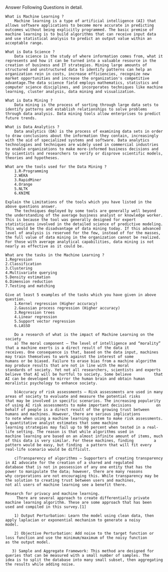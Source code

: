 Answer Following Questions in detail.

    What is Machine Learning ?
        Machine learning is a type of artificial intelligence (AI) that allows software applications to become more accurate in predicting outcomes without being explicitly programmed. The basic premise of machine learning is to build algorithms that can receive input data and use statistical analysis to predict an output value within an acceptable range.
    
    What is Data Science ?
        Data science is the study of where information comes from, what it represents and how it can be turned into a valuable resource in the creation of business and IT strategies. Mining large amounts of structured and unstructured data to identify patterns can help an organization rein in costs, increase efficiencies, recognize new market opportunities and increase the organization's competitive advantage.The data science field employs mathematics, statistics and computer science disciplines, and incorporates techniques like machine learning, cluster analysis, data mining and visualization.
    
    What is Data Mining ?
        Data mining is the process of sorting through large data sets to identify patterns and establish relationships to solve problems through data analysis. Data mining tools allow enterprises to predict future trends.
    
    What is Data Analytics ?
        Data analytics (DA) is the process of examining data sets in order to draw conclusions about the information they contain, increasingly with the aid of specialized systems and software. Data analytics technologies and techniques are widely used in commercial industries to enable organizations to make more-informed business decisions and by scientists and researchers to verify or disprove scientific models, theories and hypotheses.
    
    What are the tools used for the Data Mining ?
        1.R-Programming
        2.WEKA
        3.RapidMiner
        4.Orange
        5.NLTK
        6.KNIME
    
    Explain the Limitations of the tools which you have listed in the above questions answer.
        The techniques deployed by some tools are generally well beyond the understanding of the average business analyst or knowledge worker. This is because the tool was generally designed for expert statisticians involved in the detailed science of predictive modeling. This would be the disadvantage of data mining today. If this advanced level of analysis is reserved for the few, instead of for the masses, the full value of data mining in the organization cannot be realized. For those with average analytical capabilities, data mining is not nearly as effective as it could be.
    
    What are the tasks in the Machine Learning ?
    1.Regression
    2.Classification
    3.Clustering
    4.Multivariate querying
    5.Density estimation
    6.Dimension reduction
    7.Testing and matching
    
    Give at least 5 examples of the tasks which you have given in above question.
        1.Kernel regression (Higher accuracy)
        2.Gaussian process regression (Higher accuracy)
        3.Regression trees
        4.Linear regression
        5.Support vector regression
        6.LASSO
        
        Do a research of what is the impact of Machine Learning on the society
        a) The moral component — The level of intelligence and “morality” that a machine exerts is a direct result of the data it              receives. One consequence is that, based on the data input, machines may train themselves to work against the interest of some          humans or be biased. Failure to erase bias from a machine algorithm may produce results that are not in line with the moral              standards of society. Yet not all researchers, scientists and experts believe that AI will be hurtful to society. Some believe          that AI can be developed to mirror the human brain and obtain human moralistic psychology to enhance society.
        
        b)Accuracy of risk assessments — Risk assessments are used in many areas of society to evaluate and measure the potential risks         that may be involved in specific scenarios. The increasing popularity of using AI risk assessments to make important decisions           on behalf of people is a direct result of the growing trust between humans and machines. However, there are serious implications         to note when using a machine learning system to make risk assessments. A quantitative analyst estimates that some machine               learning strategies may fail up to 90 percent when tested in a real-life setting. The reason is that while algorithms used in           machine learning are based on an almost infinite amount of items, much of this data is very similar. For these machines, finding         a pattern would be easy, but finding  a pattern that will fit every real-life scenario would be difficult.
        
        c)Transparency of algorithms — Supporters of creating transparency in AI advocate for the creation of a shared and regulated            database that is not in possession of any one entity that has the power to manipulate the data; however, there are many reasons          why corporations are not encouraging this. While transparency may be the solution to creating trust between users and machines,          not all users of machine learning see a benefit there.
    
    Research for privacy and machine learning.
         There are several approach to create differentially private machine learning algorithm. These are some approach that has been            used and compiled in this survey.[1]
        
        1) Output Perturbation: Learn the model using clean data, then apply laplacian or exponential mechanism to generate a noisy             model.
        
        2) Objective Perturbation: Add noise to the target function or loss function and use the minimum/maximum of the noisy function           as the output model.

       3) Sample and Aggregate Framework: This method are designed for queries that can be measured with a small number of samples. The           idea is to split the database into many small subset, then aggregating the results while adding noise.
    
        


